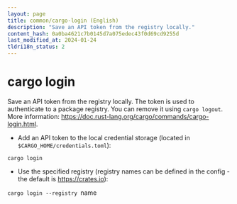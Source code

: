 ```yaml
---
layout: page
title: common/cargo-login (English)
description: "Save an API token from the registry locally."
content_hash: 0a0ba4621c7b0145d7a075edec43f0d69cd9255d
last_modified_at: 2024-01-24
tldri18n_status: 2
---
```

# cargo login

Save an API token from the registry locally.
The token is used to authenticate to a package registry. You can remove it using `cargo logout`.
More information: <https://doc.rust-lang.org/cargo/commands/cargo-login.html>.

- Add an API token to the local credential storage (located in `$CARGO_HOME/credentials.toml`):

`cargo login`

- Use the specified registry (registry names can be defined in the config - the default is <https://crates.io>):

`cargo login --registry `<span class="tldr-var badge badge-pill bg-dark-lm bg-white-dm text-white-lm text-dark-dm font-weight-bold">name</span>
